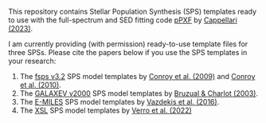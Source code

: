 This repository contains Stellar Population Synthesis (SPS) templates ready to use with the full-spectrum and SED fitting code [pPXF](https://pypi.org/project/ppxf/) by [Cappellari (2023)](https://ui.adsabs.harvard.edu/abs/2023MNRAS.526.3273C). 

I am currently providing (with permission) ready-to-use template files for three SPSs. Please cite the papers below if you use the SPS templates in your research:

1. The [fsps v3.2](https://github.com/cconroy20/fsps) SPS model templates by
   [Conroy et al.
   (2009)](https://ui.adsabs.harvard.edu/abs/2009ApJ...699..486C) and [Conroy
   et al. (2010)](https://ui.adsabs.harvard.edu/abs/2010ApJ...712..833C).
2. The [GALAXEV v2000](http://www.bruzual.org/bc03) SPS model
   templates by [Bruzual & Charlot (2003)](https://ui.adsabs.harvard.edu/abs/2003MNRAS.344.1000B).
3. The [E-MILES](http://miles.iac.es/) SPS model templates by [Vazdekis et al. (2016)](https://ui.adsabs.harvard.edu/abs/2016MNRAS.463.3409V).
4. The [XSL](http://xsl.u-strasbg.fr/) SPS model templates by [Verro et al. (2022)](https://ui.adsabs.harvard.edu/abs/2022A%26A...661A..50V)
